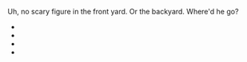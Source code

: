 Uh, no scary figure in the front yard. Or the backyard. Where'd he go?

* [](046A--Take01--.md)
* [](046B--Take01--.md)
* [](046C--Take01--.md)
* [](046D.md)
